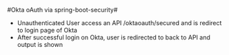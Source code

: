 #Okta oAuth via spring-boot-security#

- Unauthenticated User access an API /oktaoauth/secured and is redirect to login page of Okta
- After successful login on Okta, user is redirected to back to API and output is shown
